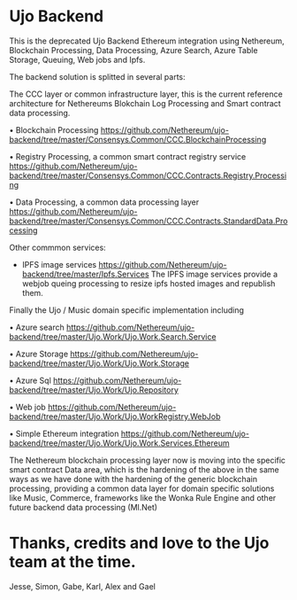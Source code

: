 # Ujo Backend

This is the deprecated Ujo Backend Ethereum integration using Nethereum, Blockchain Processing, Data Processing, Azure Search, Azure Table Storage, Queuing, Web jobs and Ipfs.

The backend solution is splitted in several parts:

The CCC layer or common infrastructure layer, this is the current reference architecture for Nethereums Blokchain Log Processing and Smart contract data processing.

•	Blockchain Processing https://github.com/Nethereum/ujo-backend/tree/master/Consensys.Common/CCC.BlockchainProcessing

•	Registry Processing, a common smart contract registry service https://github.com/Nethereum/ujo-backend/tree/master/Consensys.Common/CCC.Contracts.Registry.Processing

•	Data Processing, a common data processing layer https://github.com/Nethereum/ujo-backend/tree/master/Consensys.Common/CCC.Contracts.StandardData.Processing

Other commmon services:

* IPFS image services 	https://github.com/Nethereum/ujo-backend/tree/master/Ipfs.Services The IPFS image services provide a webjob queing processing to resize ipfs hosted images and republish them.

Finally the Ujo / Music domain specific implementation including

•	Azure search https://github.com/Nethereum/ujo-backend/tree/master/Ujo.Work/Ujo.Work.Search.Service

•	Azure Storage  https://github.com/Nethereum/ujo-backend/tree/master/Ujo.Work/Ujo.Work.Storage

•	Azure Sql https://github.com/Nethereum/ujo-backend/tree/master/Ujo.Work/Ujo.Repository

•	Web job https://github.com/Nethereum/ujo-backend/tree/master/Ujo.Work/Ujo.WorkRegistry.WebJob

•	Simple Ethereum integration https://github.com/Nethereum/ujo-backend/tree/master/Ujo.Work/Ujo.Work.Services.Ethereum

The Nethereum blockchain processing layer now is moving into the specific smart contract Data area, which is the hardening of the above in the same ways as we have done with the hardening of the generic blockchain processing, providing a common data layer for domain specific solutions like Music, Commerce, frameworks like the Wonka Rule Engine and other future backend data processing (Ml.Net)


# Thanks, credits and love to the Ujo team at the time.

Jesse, Simon, Gabe, Karl, Alex and Gael
